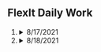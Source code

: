 ## FlexIt Daily Work

1.  <details>
    <summary>8/17/2021</summary>

        1. Set up workspace (VPN, FileZilla, VSCode, Slack, Google Workspace, WeWork card)
        2. Familiarize myself with the codebase and the ins and outs of the development flow
        3. Get acquainted with PHP and refresh on jQuery
        4. AccuWeather widget
            - Fixed two minor existing bugs
            - Added logic to change weather icon based on user's location weather
            - Added logic to change the background image based on the user's day/night cycle
        5. Trainer's page to-do list
            - Fixed sorting bug that did not differentiate between `Pending` and `Completed` tasks
            - Fixed duplication when sorted more than once
            - Refactored jQuery sorting function

    </details>

1.  <details>
    <summary>8/18/2021</summary>

        1. AccuWeather Widget
            - Rebuilt widget component to mock-up specifications
            - Added toggle so users can switch between Fahrenheit and Celcius
            - Added additional logic for background images to encompass weather status
            - Configured responsiveness for desktop and tablet viewports
            - Added logic to hide widget if AccuWeather API call is unavailable for user's location
            - Added logic so temperature now automatically defaults to user's location unit of measurement.
            - Added logic for Air Quality Icon to change color based on value
            - Created a temporary card to display additional information about Air Quality

    </details>
